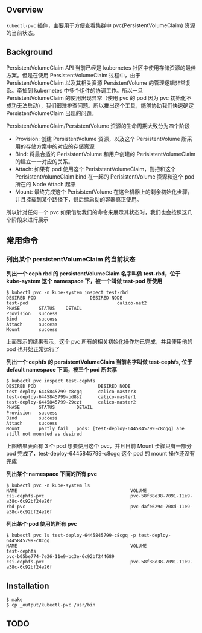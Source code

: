 ## Overview 

`kubectl-pvc` 插件，主要用于方便查看集群中 pvc(PersistentVolumeClaim) 资源的当前状态。

## Background

PersistentVolumeClaim API 当前已经是 kubernetes 社区中使用存储资源的最佳方案。但是在使用 PersistentVolumeClaim 过程中，由于 PersistentVolumeClaim 以及其相关资源 PersistentVolume 的管理逻辑非常复杂。牵扯到 kubernetes 中多个组件的协调工作。所以一旦 PersistentVolumeClaim 的使用出现异常（使用 pvc 的 pod 因为 pvc 初始化不成功无法启动），我们很难排查问题。所以推出这个工具，能够协助我们快速确定 PersistentVolumeClaim 出现的问题。

PersistentVolumeClaim/PersistentVolume 资源的生命周期大致分为四个阶段

- Provision: 创建 PersistentVolume 资源，以及这个 PersistentVolume 所采用的存储方案中的对应的存储资源
- Bind: 将最合适的 PerisistentVolume 和用户创建的 PerisistentVolumeClaim 的建立一一对应的关系。
- Attach: 如果有 pod 使用这个 PerisistentVolumeClaim，则把和这个 PerisistentVolumeClaim bind 在一起的 PerisistentVolume 资源和这个 pod 所在的 Node Attach 起来
- Mount: 最终完成这个 PerisistentVolume 在这台机器上的剩余初始化步骤，并且挂载到某个路径下，供后续启动的容器真正使用。

所以针对任何一个 pvc 如果借助我们的命令来展示其状态时，我们也会按照这几个阶段来进行展示

## 常用命令

### 列出某个 persistentVolumeClaim 的当前状态

**列出一个 ceph rbd 的 persistentVolumeClaim 名字叫做 test-rbd，位于 kube-system 这个 namespace 下，被一个叫做 test-pod 所使用**

```
$ kubectl pvc -n kube-system inspect test-rbd
DESIRED POD                    DESIRED NODE
test-pod   		       					 calico-net2
PHASE       STATUS    DETAIL
Provision   success
Bind        success
Attach      success
Mount       success
```

上面显示的结果表示，这个 pvc 所有的相关初始化操作均已完成，并且使用他的 pod 也开始正常运行了

**列出一个 cephfs 的 persistentVolumeClaim 当前名字叫做 test-cephfs, 位于 default namespace 下面，被三个 pod 所共享**

```
$ kubectl pvc inspect test-cephfs 
DESIRED POD                       DESIRED NODE
test-deploy-6445845799-c8cgq   	  calico-master3
test-deploy-6445845799-pd8s2      calico-master1
test-deploy-6445845799-29czt      calico-master2
PHASE       STATUS        DETAIL
Provision   success
Bind        success
Attach      success
Mount       partly fail   pods: [test-deploy-6445845799-c8cgq] are still not mounted as desired
```

上图结果表面有 3 个 pod 想要使用这个 pvc，并且目前 Mount 步骤只有一部分 pod 完成了，test-deploy-6445845799-c8cgq 这个 pod 的 mount 操作还没有完成

**列出某个 namespace 下面的所有 pvc**

```
$ kubectl pvc -n kube-system ls
NAME                                          VOLUME
csi-cephfs-pvc                                pvc-58f38e38-7091-11e9-a38c-6c92bf24e26f
rbd-pvc                                       pvc-dafe629c-708d-11e9-a38c-6c92bf24e26f
```

**列出某个 pod 使用的所有 pvc**

```
$ kubectl pvc ls test-deploy-6445845799-c8cgq -p test-deploy-6445845799-c8cgq
NAME                                          VOLUME
test-cephfs				      										  pvc-b05be774-7e26-11e9-bc3e-6c92bf244689
csi-cephfs-pvc                                pvc-58f38e38-7091-11e9-a38c-6c92bf24e26f
```

## Installation

```
$ make 
$ cp _output/kubectl-pvc /usr/bin
```

## TODO

